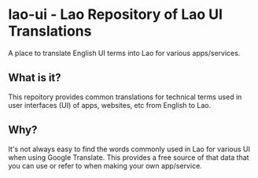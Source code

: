 # lao-ui - Lao Repository of Lao UI Translations
A place to translate English UI terms into Lao for various apps/services.

## What is it?
This repoitory provides common translations for technical terms used in user interfaces (UI) of apps, websites, etc from English to Lao. 

## Why?
It's not always easy to find the words commonly used in Lao for various UI when using Google Translate. This provides a free source of that data that you can use or refer to when making your own app/service.
